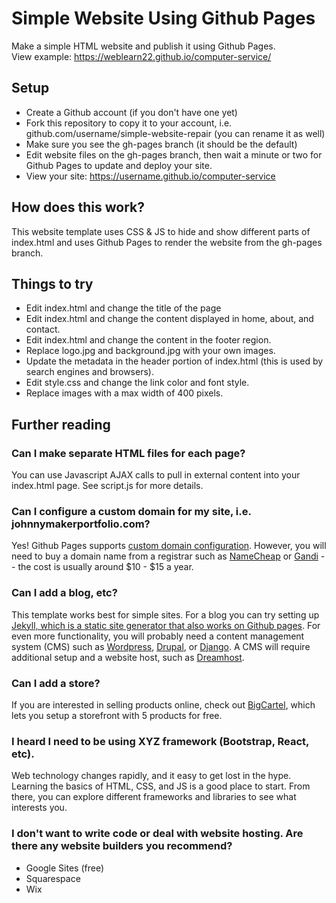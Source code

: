 # Simple Website Using Github Pages
Make a simple HTML website and publish it using Github Pages.  
View example: https://weblearn22.github.io/computer-service/

## Setup
- Create a Github account (if you don't have one yet)
- Fork this repository to copy it to your account, i.e. github.com/username/simple-website-repair (you can rename it as well)
- Make sure you see the gh-pages branch (it should be the default)
- Edit website files on the gh-pages branch, then wait a minute or two for Github Pages to update and deploy your site.
- View your site: https://username.github.io/computer-service

## How does this work?
This website template uses CSS & JS to hide and show different parts of index.html and uses Github Pages to render the website from the gh-pages branch.

## Things to try
- Edit index.html and change the title of the page
- Edit index.html and change the content displayed in home, about, and contact.
- Edit index.html and change the content in the footer region.
- Replace logo.jpg and background.jpg with your own images.
- Update the metadata in the header portion of index.html (this is used by search engines and browsers).
- Edit style.css and change the link color and font style.
- Replace images with a max width of 400 pixels.

## Further reading

### Can I make separate HTML files for each page?
You can use Javascript AJAX calls to pull in external content into your index.html page. See script.js for more details.

### Can I configure a custom domain for my site, i.e. johnnymakerportfolio.com?
Yes! Github Pages supports [custom domain configuration](https://help.github.com/en/github/working-with-github-pages/configuring-a-custom-domain-for-your-github-pages-site). However, you will need to buy a domain name from a registrar such as [NameCheap](https://www.namecheap.com/) or [Gandi](https://www.gandi.net/) -- the cost is usually around $10 - $15 a year.

### Can I add a blog, etc?
This template works best for simple sites. For a blog you can try setting up [Jekyll, which is a static site generator that also works on Github pages](https://help.github.com/en/github/working-with-github-pages/setting-up-a-github-pages-site-with-jekyll). For even more functionality, you will probably need a content management system (CMS) such as [Wordpress](https://wordpress.com), [Drupal](http://drupal.org), or [Django](https://www.djangoproject.com). A CMS will require additional setup and a website host, such as [Dreamhost](https://www.dreamhost.com/). 

### Can I add a store?
If you are interested in selling products online, check out [BigCartel](www.bigcartel.com), which lets you setup a storefront with 5 products for free.

### I heard I need to be using XYZ framework (Bootstrap, React, etc).
Web technology changes rapidly, and it easy to get lost in the hype. Learning the basics of HTML, CSS, and JS is a good place to start. From there, you can explore different frameworks and libraries to see what interests you.

### I don't want to write code or deal with website hosting. Are there any website builders you recommend?
- Google Sites (free)
- Squarespace
- Wix



